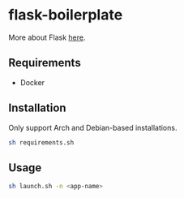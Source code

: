 # flask-boilerplate

More about Flask [here](https://flask.palletsprojects.com/).

## Requirements

- Docker

## Installation

Only support Arch and Debian-based installations.

```bash
sh requirements.sh
```

## Usage

```bash
sh launch.sh -n <app-name>
```

